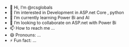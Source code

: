 - 👋 Hi, I’m @rcsglobals
- 👀 I’m interested in Development in ASP.net Core , python 
- 🌱 I’m currently learning Power Bi and AI  
- 💞️ I’m looking to collaborate on ASP.net with Power Bi  
- 📫 How to reach me ...
- 😄 Pronouns: ...
- ⚡ Fun fact: ...

<!---
rcsglobals/rcsglobals is a ✨ special ✨ repository because its `README.md` (this file) appears on your GitHub profile.
You can click the Preview link to take a look at your changes.
--->
